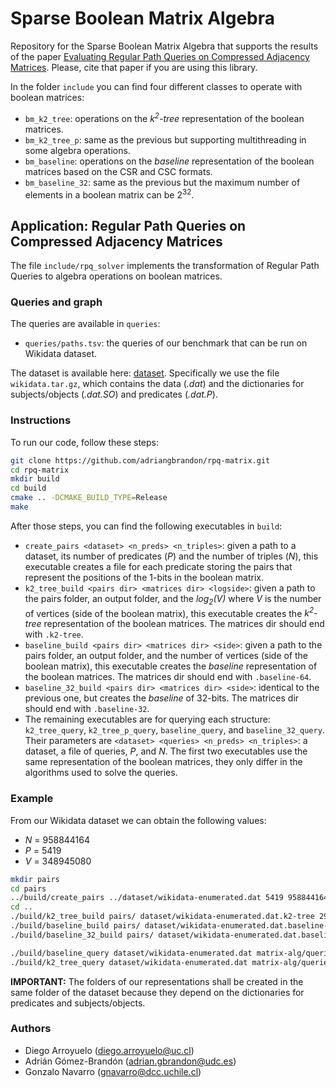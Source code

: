 # Sparse Boolean Matrix Algebra

Repository for the Sparse Boolean Matrix Algebra that supports the results of the paper [Evaluating Regular Path Queries on Compressed Adjacency Matrices](https://link.springer.com/article/10.1007/s00778-024-00885-6).
Please, cite that paper if you are using this library.

In the folder `include` you can find four different classes to operate with boolean matrices:
- `bm_k2_tree`: operations on the *k<sup>2</sup>-tree* representation of the boolean matrices.
- `bm_k2_tree_p`: same as the previous but supporting multithreading in some algebra operations.
- `bm_baseline`: operations on the *baseline* representation of the boolean matrices based on the CSR and CSC formats.
- `bm_baseline_32`: same as the previous but the maximum number of elements in a boolean matrix can be 2<sup>32</sup>.



## Application: Regular Path Queries on Compressed Adjacency Matrices

The file  `include/rpq_solver` implements the transformation of Regular Path Queries to algebra operations on boolean matrices.

### Queries and graph

The queries are available in `queries`:

- `queries/paths.tsv`: the queries of our benchmark that can be run on Wikidata dataset.

The dataset is available here: [dataset](https://zenodo.org/record/7254968). Specifically we use the file `wikidata.tar.gz`, 
which contains the data (*.dat*) and the dictionaries for subjects/objects (*.dat.SO*) and predicates (*.dat.P*).

### Instructions

To run our code, follow these steps:

```Bash
git clone https://github.com/adriangbrandon/rpq-matrix.git
cd rpq-matrix
mkdir build
cd build
cmake .. -DCMAKE_BUILD_TYPE=Release
make
```
After those steps, you can find the following executables in `build`:

- `create_pairs <dataset> <n_preds> <n_triples>`: given a path to a dataset, its number of predicates (*P*) and the number of
triples (*N*), this executable creates a file for each predicate storing the pairs that represent the positions of the 1-bits 
in the boolean matrix.
- `k2_tree_build <pairs dir> <matrices dir> <logside>`: given a path to the pairs folder, an output folder, and 
the *log<sub>2</sub>(V)* where *V* is the number of vertices (side of the boolean matrix), this executable creates
the *k<sup>2</sup>-tree* representation of the boolean matrices. The matrices dir should end with `.k2-tree`.
- `baseline_build <pairs dir> <matrices dir> <side>`: given a path to the pairs folder, an output folder, and
the number of vertices (side of the boolean matrix), this executable creates the *baseline* representation of the boolean matrices.
  The matrices dir should end with `.baseline-64`.
- `baseline_32_build <pairs dir> <matrices dir> <side>`: identical to the previous one, but creates the *baseline* of 32-bits. The matrices dir should end with `.baseline-32`.
- The remaining executables are for querying each structure: `k2_tree_query`, `k2_tree_p_query`, `baseline_query`, and `baseline_32_query`.
Their parameters are `<dataset> <queries> <n_preds> <n_triples>`: a dataset, a file of queries, *P*, and *N*. The first two executables use
the same representation of the boolean matrices, they only differ in the algorithms used to solve the queries.

### Example

From our Wikidata dataset we can obtain the following values:
- *N* = 958844164
- *P* = 5419
- *V* = 348945080

```Bash
mkdir pairs
cd pairs
../build/create_pairs ../dataset/wikidata-enumerated.dat 5419 958844164
cd ..
./build/k2_tree_build pairs/ dataset/wikidata-enumerated.dat.k2-tree 29
./build/baseline_build pairs/ dataset/wikidata-enumerated.dat.baseline-64 348945080
./build/baseline_32_build pairs/ dataset/wikidata-enumerated.dat.baseline-32 348945080

./build/baseline_query dataset/wikidata-enumerated.dat matrix-alg/queries/paths.tsv 5419 958844164
./build/k2_tree_query dataset/wikidata-enumerated.dat matrix-alg/queries/paths.tsv 5419 958844164
```

**IMPORTANT:** The folders of our representations shall be created in the same folder of the dataset because
they depend on the dictionaries for predicates and subjects/objects.

### Authors
- Diego Arroyuelo (diego.arroyuelo@uc.cl)
- Adrián Gómez-Brandón (adrian.gbrandon@udc.es)
- Gonzalo Navarro (gnavarro@dcc.uchile.cl)
